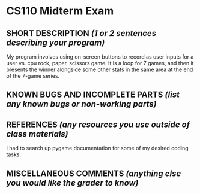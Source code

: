 # CS110 Midterm Exam

## SHORT DESCRIPTION *(1 or 2 sentences describing your program)*
My program involves using on-screen buttons to record as user inputs for a user vs. cpu rock, paper, scissors game. It is a loop for 7 games, and then it presents the winner alongside some other stats in the same area at the end of the 7-game series.
## KNOWN BUGS AND INCOMPLETE PARTS *(list any known bugs or non-working parts)*

## REFERENCES *(any resources you use outside of class materials)*
I had to search up pygame documentation for some of my desired coding tasks.
## MISCELLANEOUS COMMENTS *(anything else you would like the grader to know)*
